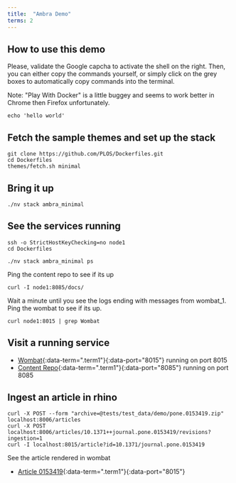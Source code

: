 ```yaml
---
title:  "Ambra Demo"
terms: 2
---
```


[//]: # (Note: render this with pwder.io or Play With Docker classroom)

## How to use this demo

Please, validate the Google capcha to activate the shell on the right. Then, you can either copy the commands yourself, or simply click on the grey boxes to automatically copy commands into the terminal.

Note: "Play With Docker" is a little buggey and seems to work better in Chrome then Firefox unfortunately.

```.term1
echo 'hello world'
```

## Fetch the sample themes and set up the stack
```.term1
git clone https://github.com/PLOS/Dockerfiles.git
cd Dockerfiles
themes/fetch.sh minimal
```

## Bring it up
```.term1
./nv stack ambra_minimal
```

## See the services running
```.term2
ssh -o StrictHostKeyChecking=no node1
cd Dockerfiles
```

```.term2
./nv stack ambra_minimal ps
```

Ping the content repo to see if its up
```.term2
curl -I node1:8085/docs/
```

Wait a minute until you see the logs ending with messages from wombat_1.
Ping the wombat to see if its up.
```.term2
curl node1:8015 | grep Wombat
```

## Visit a running service

- [Wombat](/){:data-term=".term1"}{:data-port="8015"} running on port 8015
- [Content Repo](/docs/){:data-term=".term1"}{:data-port="8085"} running on port 8085


## Ingest an article in rhino
```.term2
curl -X POST --form "archive=@tests/test_data/demo/pone.0153419.zip" localhost:8006/articles
curl -X POST localhost:8006/articles/10.1371++journal.pone.0153419/revisions?ingestion=1
curl -I localhost:8015/article?id=10.1371/journal.pone.0153419
```

See the article rendered in wombat
- [Article 0153419](/article?id=10.1371/journal.pone.0153419){:data-term=".term1"}{:data-port="8015"}
